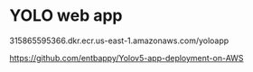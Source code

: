 # YOLO web app

315865595366.dkr.ecr.us-east-1.amazonaws.com/yoloapp



https://github.com/entbappy/Yolov5-app-deployment-on-AWS

